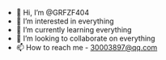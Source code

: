 - 👋 Hi, I’m @GRFZF404
- 👀 I’m interested in everything
- 🌱 I’m currently learning everything
- 💞️ I’m looking to collaborate on everything
- 📫 How to reach me - 30003897@qq.com

<!---
GRFZF404/GRFZF404 is a ✨ special ✨ repository because its `README.md` (this file) appears on your GitHub profile.
You can click the Preview link to take a look at your changes.
--->
